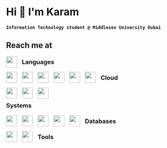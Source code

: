 # Hi 👋 I'm Karam

**`Information Technology student @ Middlesex University Dubai`**

## Reach me at
<p align="left">
  <a href="https://linkedin.com/in/kchatra"><img align="left" width="30px" style="padding-right: 10px" src="https://cdn.jsdelivr.net/gh/devicons/devicon/icons/linkedin/linkedin-original.svg"/></a>
</p>

### Languages 
<p align="left">
<img align="left" width="30px" style="padding-right: 10px" src="https://cdn.jsdelivr.net/gh/devicons/devicon/icons/c/c-original.svg"/>
<img align="left" width="30px" style="padding-right: 10px" src="https://cdn.jsdelivr.net/gh/devicons/devicon/icons/python/python-original.svg"/>
<img align="left" width="30px" style="padding-right: 10px" src="https://cdn.jsdelivr.net/gh/devicons/devicon/icons/java/java-original.svg"/>
<img align="left" width="30px" style="padding-right: 10px" src="https://cdn.jsdelivr.net/gh/devicons/devicon/icons/javascript/javascript-original.svg"/>
<img align="left" width="30px" style="padding-right: 10px" src="https://cdn.jsdelivr.net/gh/devicons/devicon/icons/html5/html5-original-wordmark.svg"/>
<img align="left" width="30px" style="padding-right: 10px" src="https://cdn.jsdelivr.net/gh/devicons/devicon/icons/css3/css3-original-wordmark.svg"/>
</p>

### Cloud  
<img align="left" width="30px" style="padding-right: 10px" src="https://cdn.jsdelivr.net/gh/devicons/devicon/icons/amazonwebservices/amazonwebservices-plain-wordmark.svg"/>
<img align="left" width="30px" style="padding-right: 10px" src="https://cdn.jsdelivr.net/gh/devicons/devicon/icons/azure/azure-original-wordmark.svg"/>
<img align="left" width="30px" style="padding-right: 10px" src="https://cdn.jsdelivr.net/gh/devicons/devicon/icons/heroku/heroku-original-wordmark.svg"/>
<br>

### Systems  
<img align="left" width="30px" style="padding-right: 10px" src="https://cdn.jsdelivr.net/gh/devicons/devicon/icons/linux/linux-original.svg"/>
<img align="left" width="30px" style="padding-right: 10px" src="https://cdn.jsdelivr.net/gh/devicons/devicon/icons/bash/bash-original.svg"/>     
<img align="left" width="30px" style="padding-right: 10px" src="https://cdn.jsdelivr.net/gh/devicons/devicon/icons/docker/docker-original-wordmark.svg"/>
<img align="left" width="30px" style="padding-right: 10px" src="https://cdn.jsdelivr.net/gh/devicons/devicon/icons/nginx/nginx-original.svg"/>
<img align="left" width="30px" style="padding-right: 10px" src="https://cdn.jsdelivr.net/gh/devicons/devicon/icons/apache/apache-original-wordmark.svg"/>

### Databases  
<img align="left" width="30px" style="padding-right: 10px" src="https://cdn.jsdelivr.net/gh/devicons/devicon/icons/mysql/mysql-original-wordmark.svg"/>
<img align="left" width="30px" style="padding-right: 10px" src="https://cdn.jsdelivr.net/gh/devicons/devicon/icons/mongodb/mongodb-original-wordmark.svg"/>
     
### Tools  
<p align="left"
<img align="left" width="30px" style="padding-right: 10px" src="https://cdn.jsdelivr.net/gh/devicons/devicon/icons/figma/figma-original.svg"/>
</p>
